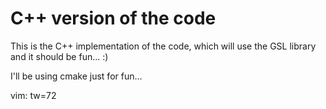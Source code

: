 C++ version of the code
=======================

This is the C++ implementation of the code, which will use the GSL
library and it should be fun... :)

I'll be using cmake just for fun...

vim: tw=72

